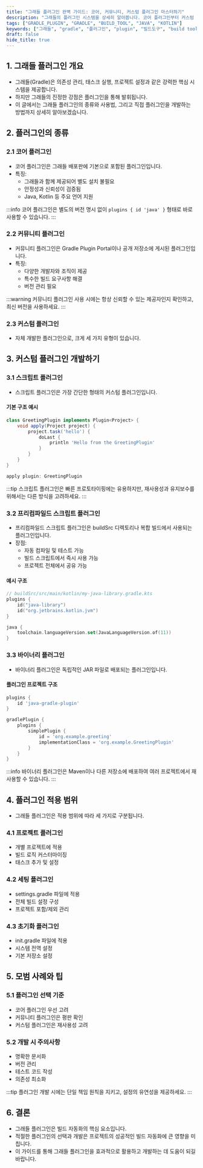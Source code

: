 ```yaml
---
title: "그래들 플러그인 완벽 가이드: 코어, 커뮤니티, 커스텀 플러그인 마스터하기"
description: "그래들의 플러그인 시스템을 상세히 알아봅니다. 코어 플러그인부터 커스텀 플러그인 개발까지, 실제 예제와 함께 그래들 플러그인의 모든 것을 다룹니다. 빌드 자동화를 효율적으로 구현하고 싶은 개발자를 위한 실용적인 가이드입니다."
tags: ["GRADLE_PLUGIN", "GRADLE", "BUILD_TOOL", "JAVA", "KOTLIN"]
keywords: ["그래들", "gradle", "플러그인", "plugin", "빌드도구", "build tool", "빌드 자동화", "build automation", "코어플러그인", "core plugin", "커스텀플러그인", "custom plugin", "빌드스크립트", "build script", "그레이들", "그래이들"]
draft: false
hide_title: true
---
```


## 1. 그래들 플러그인 개요
- 그래들(Gradle)은 의존성 관리, 태스크 실행, 프로젝트 설정과 같은 강력한 핵심 시스템을 제공합니다. 
- 하지만 그래들의 진정한 강점은 플러그인을 통해 발휘됩니다. 
- 이 글에서는 그래들 플러그인의 종류와 사용법, 그리고 직접 플러그인을 개발하는 방법까지 상세히 알아보겠습니다.

## 2. 플러그인의 종류

### 2.1 코어 플러그인
- 코어 플러그인은 그래들 배포판에 기본으로 포함된 플러그인입니다.
- 특징:
	- 그래들과 함께 제공되어 별도 설치 불필요
	- 안정성과 신뢰성이 검증됨
	- Java, Kotlin 등 주요 언어 지원

:::info
코어 플러그인은 별도의 버전 명시 없이 `plugins { id 'java' }` 형태로 바로 사용할 수 있습니다.
:::

### 2.2 커뮤니티 플러그인
- 커뮤니티 플러그인은 Gradle Plugin Portal이나 공개 저장소에 게시된 플러그인입니다.
- 특징:
	- 다양한 개발자와 조직이 제공
	- 특수한 빌드 요구사항 해결
	- 버전 관리 필요

:::warning
커뮤니티 플러그인 사용 시에는 항상 신뢰할 수 있는 제공자인지 확인하고, 최신 버전을 사용하세요.
:::

### 2.3 커스텀 플러그인
- 자체 개발한 플러그인으로, 크게 세 가지 유형이 있습니다.

## 3. 커스텀 플러그인 개발하기

### 3.1 스크립트 플러그인
- 스크립트 플러그인은 가장 간단한 형태의 커스텀 플러그인입니다.

#### 기본 구조 예시
```groovy
class GreetingPlugin implements Plugin<Project> {
    void apply(Project project) {
        project.task('hello') {
            doLast {
                println 'Hello from the GreetingPlugin'
            }
        }
    }
}

apply plugin: GreetingPlugin
```

:::tip
스크립트 플러그인은 빠른 프로토타이핑에는 유용하지만, 재사용성과 유지보수를 위해서는 다른 방식을 고려하세요.
:::

### 3.2 프리컴파일드 스크립트 플러그인
- 프리컴파일드 스크립트 플러그인은 buildSrc 디렉토리나 복합 빌드에서 사용되는 플러그인입니다.
- 장점:
	- 자동 컴파일 및 테스트 가능
	- 빌드 스크립트에서 즉시 사용 가능
	- 프로젝트 전체에서 공유 가능

#### 예시 구조
```kotlin
// buildSrc/src/main/kotlin/my-java-library.gradle.kts
plugins {
    id("java-library")
    id("org.jetbrains.kotlin.jvm")
}

java {
    toolchain.languageVersion.set(JavaLanguageVersion.of(11))
}
```

### 3.3 바이너리 플러그인
- 바이너리 플러그인은 독립적인 JAR 파일로 배포되는 플러그인입니다.

#### 플러그인 프로젝트 구조
```groovy
plugins {
    id 'java-gradle-plugin'
}

gradlePlugin {
    plugins {
        simplePlugin {
            id = 'org.example.greeting'
            implementationClass = 'org.example.GreetingPlugin'
        }
    }
}
```

:::info
바이너리 플러그인은 Maven이나 다른 저장소에 배포하여 여러 프로젝트에서 재사용할 수 있습니다.
:::

## 4. 플러그인 적용 범위
- 그래들 플러그인은 적용 범위에 따라 세 가지로 구분됩니다.

### 4.1 프로젝트 플러그인
- 개별 프로젝트에 적용
- 빌드 로직 커스터마이징
- 태스크 추가 및 설정

### 4.2 세팅 플러그인
- settings.gradle 파일에 적용
- 전체 빌드 설정 구성
- 프로젝트 포함/제외 관리

### 4.3 초기화 플러그인
- init.gradle 파일에 적용
- 시스템 전역 설정
- 기본 저장소 설정

## 5. 모범 사례와 팁

### 5.1 플러그인 선택 기준
- 코어 플러그인 우선 고려
- 커뮤니티 플러그인은 평판 확인
- 커스텀 플러그인은 재사용성 고려

### 5.2 개발 시 주의사항
- 명확한 문서화
- 버전 관리
- 테스트 코드 작성
- 의존성 최소화

:::tip
플러그인 개발 시에는 단일 책임 원칙을 지키고, 설정의 유연성을 제공하세요.
:::

## 6. 결론
- 그래들 플러그인은 빌드 자동화의 핵심 요소입니다. 
- 적절한 플러그인의 선택과 개발은 프로젝트의 성공적인 빌드 자동화에 큰 영향을 미칩니다. 
- 이 가이드를 통해 그래들 플러그인을 효과적으로 활용하고 개발하는 데 도움이 되길 바랍니다.